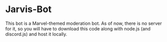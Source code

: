# Jarvis-Bot
This bot is a Marvel-themed moderation bot. As of now, there is no server for it, so you will have to download this code along with node.js (and discord.js) and host it locally.
